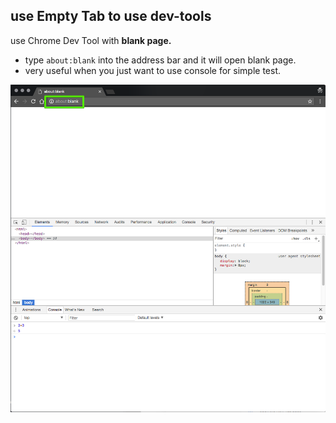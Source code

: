 ## use Empty Tab to use dev-tools

use Chrome Dev Tool with **blank page.**

- type `about:blank` into the address bar and it will open blank page.
- very useful when you just want to use console for simple test.

![about-blank screenshot](images/about-blank.png)


